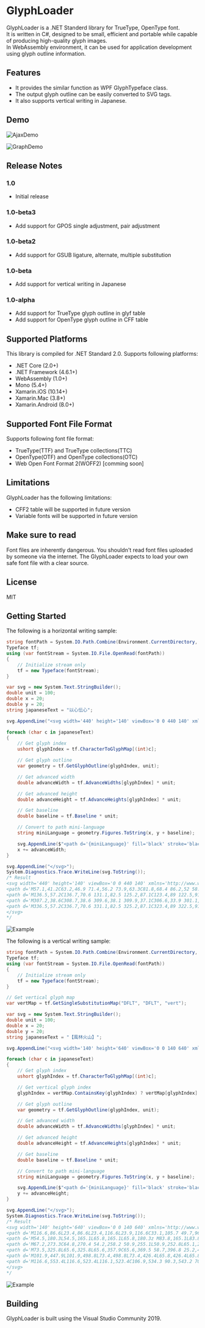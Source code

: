 ﻿# GlyphLoader
GlyphLoader is a .NET Standerd library for TrueType, OpenType font.  
It is written in C#, designed to be small, efficient and portable while capable of producing high-quality glyph images.  
In WebAssembly environment, it can be used for application development using glyph outline information.  

## Features

- It provides the similar function as WPF GlyphTypeface class.
- The output glyph outline can be easily converted to SVG tags.
- It also supports vertical writing in Japanese.

## Demo

![AjaxDemo](./docs/img/demo/ajaxrendering.gif)

![GraphDemo](./docs/img/demo/glyphcontuours.gif)

## Release Notes

### 1.0

- Initial release

### 1.0-beta3

- Add support for GPOS single adjustment, pair adjustment

### 1.0-beta2

- Add support for GSUB ligature, alternate, multiple substitution

### 1.0-beta

- Add support for vertical writing in Japanese

### 1.0-alpha

- Add support for TrueType glyph outline in glyf table
- Add support for OpenType glyph outline in CFF table

## Supported Platforms
This library is compiled for .NET Standard 2.0. Supports following platforms:

- .NET Core (2.0+)
- .NET Framework (4.6.1+)
- WebAssembly (1.0+)
- Mono (5.4+)
- Xamarin.iOS (10.14+)
- Xamarin.Mac (3.8+)
- Xamarin.Android (8.0+)

## Supported Font File Format
Supports following font file format:

- TrueType(TTF) and TrueType collections(TTC)
- OpenType(OTF) and OpenType collections(OTC)
- Web Open Font Format 2(WOFF2) [comming soon]

## Limitations
GlyphLoader has the following limitations:

- CFF2 table will be supported in future version
- Variable fonts will be supported in future version

## Make sure to read
Font files are inherently dangerous. You shouldn't read font files uploaded by someone via the internet.
The GlyphLoader expects to load your own safe font file with a clear source.

## License
MIT

## Getting Started

The following is a horizontal writing sample:

```cs
string fontPath = System.IO.Path.Combine(Environment.CurrentDirectory, "NotoSerifJP-Regular.otf");
Typeface tf;
using (var fontStream = System.IO.File.OpenRead(fontPath))
{
    // Initialize stream only
    tf = new Typeface(fontStream);
}

var svg = new System.Text.StringBuilder();
double unit = 100;
double x = 20;
double y = 20;
string japaneseText = "以心伝心";

svg.AppendLine("<svg width='440' height='140' viewBox='0 0 440 140' xmlns='http://www.w3.org/2000/svg' version='1.1'>");

foreach (char c in japaneseText)
{
    // Get glyph index
    ushort glyphIndex = tf.CharacterToGlyphMap[(int)c];

    // Get glyph outline
    var geometry = tf.GetGlyphOutline(glyphIndex, unit);

    // Get advanced width
    double advanceWidth = tf.AdvanceWidths[glyphIndex] * unit;

    // Get advanced height
    double advanceHeight = tf.AdvanceHeights[glyphIndex] * unit;

    // Get baseline
    double baseline = tf.Baseline * unit;

    // Convert to path mini-language
    string miniLanguage = geometry.Figures.ToString(x, y + baseline);

    svg.AppendLine($"<path d='{miniLanguage}' fill='black' stroke='black' stroke-width='0' />");
    x += advanceWidth;
}

svg.AppendLine("</svg>");
System.Diagnostics.Trace.WriteLine(svg.ToString());
/* Result
<svg width='440' height='140' viewBox='0 0 440 140' xmlns='http://www.w3.org/2000/svg' version='1.1'>
<path d='M57.1,41.2C63.2,46.9 71.4,56.2 73.9,63.3C81.8,68.4 86.2,52 58.1,40.4z M71.1,82.5C61.8,85.9 52.5,89.3 44.5,92.1L43.5,32.9C46.1,32.5 46.9,31.4 47,30L37,29.2L38,94.3C31.8,96.4 26.6,98.1 23.3,98.9L27.6,107.4C28.6,107 29.5,105.9 29.7,104.7C48,96.4 61.6,89.2 71.6,84z M98.5,29.4C97.6,67 93.2,93.3 46.9,113.8L48,115.7C68.8,108.2 81.9,99.3 90.3,88.9C97.8,96.3 106.5,106.4 109.6,114.2C117.9,119.5 121.7,102.5 91.9,86.8C102.7,72 104.6,54.3 105.6,33.6C107.8,33.3 109,32.2 109.3,30.7z ' fill='black' stroke='black' stroke-width='0' />
<path d='M136.5,57.2C136.7,70.6 131.1,82.5 125.2,87.1C123.4,89 122.5,91.5 123.9,93.3C125.6,95.3 129.6,94 132.5,90.9C136.9,86.2 142.4,74.8 138.3,57.2z M152.8,26.5L152.2,28.1C165.1,33.7 174,41.9 177.3,47.2C185.2,51.4 189.5,33.5 152.8,26.5z M195.6,56L194.6,57.1C205.5,66.4 209.1,81.1 209.4,90.2C216.7,98.7 225.3,72.3 195.6,56z M151,46.9L151,104.4C151,110.8 153.6,112.5 162.9,112.5L176.7,112.5C196.2,112.5 200,111.4 200,107.9C200,106.5 199.3,105.7 196.9,104.9L196.7,86.7L195.4,86.7C193.9,94.9 192.5,102.1 191.6,104.1C191.1,105.2 190.6,105.7 189.2,105.9C187.3,106.1 182.8,106.1 176.8,106.1L163.7,106.1C158.4,106.1 157.6,105.3 157.6,103L157.6,50.7C159.8,50.3 160.8,49.3 161,48z ' fill='black' stroke='black' stroke-width='0' />
<path d='M307.2,38.6C308.7,38.6 309.6,38.1 309.9,37.1C306.6,33.9 301.1,29.6 301.1,29.6L296.4,35.7L257.2,35.7L257.9,38.6z M246.5,24.2C241.4,43.2 232.7,62.2 224,74.3L225.4,75.3C229.8,71 234,65.8 237.9,59.9L237.9,115.7L239.1,115.7C241.5,115.7 244.3,114.1 244.4,113.5L244.4,54C246.2,53.7 247.1,53 247.4,52.1L243.4,50.6C247.1,44 250.3,36.8 253,29.3C255.2,29.4 256.4,28.6 256.9,27.5z M303.6,63.1L249,63.1L249.7,66.1L273.3,66.1C270.5,77.2 265.5,93.4 261.9,103C256.5,103.5 252,103.8 248.8,103.9L252.9,113C253.9,112.8 254.9,112.1 255.5,111C276.6,107 292,103.8 303.8,101.1C305.9,105.3 307.5,109.4 308.3,113C316.2,119.6 321.1,100.5 292,79.9L290.6,80.7C294.5,85.7 299.1,92.4 302.7,99.1C288.8,100.6 275.5,101.9 265,102.8C270.3,93.3 277.2,78 281.9,66.1L314.8,66.1C316,66.1 317,65.6 317.3,64.5C314,61.4 308.5,57.1 308.5,57.1z ' fill='black' stroke='black' stroke-width='0' />
<path d='M336.5,57.2C336.7,70.6 331.1,82.5 325.2,87.1C323.4,89 322.5,91.5 323.9,93.3C325.6,95.3 329.6,94 332.5,90.9C336.9,86.2 342.4,74.8 338.3,57.2z M352.8,26.5L352.2,28.1C365.1,33.7 374,41.9 377.3,47.2C385.2,51.4 389.5,33.5 352.8,26.5z M395.6,56L394.6,57.1C405.5,66.4 409.1,81.1 409.4,90.2C416.7,98.7 425.3,72.3 395.6,56z M351,46.9L351,104.4C351,110.8 353.6,112.5 362.9,112.5L376.7,112.5C396.2,112.5 400,111.4 400,107.9C400,106.5 399.3,105.7 396.9,104.9L396.7,86.7L395.4,86.7C393.9,94.9 392.5,102.1 391.6,104.1C391.1,105.2 390.6,105.7 389.2,105.9C387.3,106.1 382.8,106.1 376.8,106.1L363.7,106.1C358.4,106.1 357.6,105.3 357.6,103L357.6,50.7C359.8,50.3 360.8,49.3 361,48z ' fill='black' stroke='black' stroke-width='0' />
</svg>
*/
```
![Example](./docs/examples/ishindenshin.svg)

The following is a vertical writing sample:

```cs
string fontPath = System.IO.Path.Combine(Environment.CurrentDirectory, "NotoSansJP-Regular.otf");
Typeface tf;
using (var fontStream = System.IO.File.OpenRead(fontPath))
{
    // Initialize stream only
    tf = new Typeface(fontStream);
}

// Get vertical glyph map
var vertMap = tf.GetSingleSubstitutionMap("DFLT", "DFLT", "vert");

var svg = new System.Text.StringBuilder();
double unit = 100;
double x = 20;
double y = 20;
string japaneseText = "【風林火山】";

svg.AppendLine("<svg width='140' height='640' viewBox='0 0 140 640' xmlns='http://www.w3.org/2000/svg' version='1.1'>");

foreach (char c in japaneseText)
{
    // Get glyph index
    ushort glyphIndex = tf.CharacterToGlyphMap[(int)c];

    // Get vertical glyph index
    glyphIndex = vertMap.ContainsKey(glyphIndex) ? vertMap[glyphIndex] : glyphIndex;

    // Get glyph outline
    var geometry = tf.GetGlyphOutline(glyphIndex, unit);

    // Get advanced width
    double advanceWidth = tf.AdvanceWidths[glyphIndex] * unit;

    // Get advanced height
    double advanceHeight = tf.AdvanceHeights[glyphIndex] * unit;

    // Get baseline
    double baseline = tf.Baseline * unit;

    // Convert to path mini-language
    string miniLanguage = geometry.Figures.ToString(x, y + baseline);

    svg.AppendLine($"<path d='{miniLanguage}' fill='black' stroke='black' stroke-width='0' />");
    y += advanceHeight;
}

svg.AppendLine("</svg>");
System.Diagnostics.Trace.WriteLine(svg.ToString());
/* Result
<svg width='140' height='640' viewBox='0 0 140 640' xmlns='http://www.w3.org/2000/svg' version='1.1'>
<path d='M116.6,86.6L23.4,86.6L23.4,116.6L23.9,116.6C33.1,105.7 49.7,96.8 70,96.8C90.3,96.8 106.9,105.7 116.1,116.6L116.6,116.6z ' fill='black' stroke='black' stroke-width='0' />
<path d='M54.5,180.3L54.5,165.1L65.8,165.1L65.8,180.3z M83.8,165.1L83.8,180.3L72.4,180.3L72.4,165.1z M79.9,190.6C81.8,193.2 83.6,196.1 85.3,199.1L72.4,199.9L72.4,186.2L90.1,186.2L90.1,159.1L72.4,159.1L72.4,149.4C79.8,148.5 86.7,147.3 92.2,145.8L87,140.4C77.5,143 60.2,145 45.7,146C46.5,147.5 47.4,150 47.7,151.5C53.5,151.3 59.7,150.8 65.8,150.2L65.8,159.1L48.5,159.1L48.5,186.2L65.8,186.2L65.8,200.3C56.8,200.8 48.7,201.3 42.5,201.6L43,208.4C54.8,207.5 71.8,206.3 88.4,205.1C89.8,207.9 90.8,210.6 91.4,212.8L97.5,210.6C95.8,204.5 90.8,195.3 85.6,188.7z M35.7,129.8L35.7,161.8C35.7,177.1 34.6,197.4 23.9,211.6C25.6,212.5 28.6,214.5 29.8,215.8C41.1,200.7 42.8,178 42.8,161.8L42.8,136.6L96.8,136.6C97.1,180.2 97,215.6 109.2,215.6C114.3,215.6 115.8,210.6 116.5,197.7C115.1,196.5 113.2,194.4 111.9,192.4C111.7,201.1 111.2,207.9 109.9,207.9C104,207.9 103.8,166.9 103.9,129.8z ' fill='black' stroke='black' stroke-width='0' />
<path d='M67.2,273.3C64.8,270.4 54.2,258.2 50.9,255.1L50.9,252.8L65.1,252.8L65.1,245.7L50.9,245.7L50.9,224.3L43.6,224.3L43.6,245.7L25.8,245.7L25.8,252.8L42.3,252.8C38.5,266.6 30.8,282 23.3,290.4C24.6,292.2 26.4,295.1 27.3,297.3C33.3,290.3 39.3,278.7 43.6,266.7L43.6,315.5L50.9,315.5L50.9,264C55,269.2 60.1,276.1 62.3,279.7z M113.6,252.8L113.6,245.7L94.7,245.7L94.7,224.3L87.4,224.3L87.4,245.7L69.4,245.7L69.4,252.8L85.8,252.8C81.2,268.8 71.9,285.1 62.4,294.4C63.8,296.1 65.8,298.9 66.8,300.9C74.6,293.1 82.1,280.1 87.4,266.4L87.4,315.5L94.7,315.5L94.7,266.1C99.1,279.2 104.9,291.4 111,299.1C112.3,297.1 114.9,294.6 116.7,293.3C108.7,284.6 101.1,268.6 96.6,252.8z ' fill='black' stroke='black' stroke-width='0' />
<path d='M73.5,325.8L65.6,325.8L65.6,357.9C65.6,369.5 58.7,396.8 25.2,409.6C26.9,411.1 29.3,414.2 30.3,415.7C58.5,404.1 67.6,382 69.5,372.3C71.5,381.9 81.2,404.8 110.1,415.7C111.2,413.7 113.4,410.5 115,408.9C80.6,396.7 73.5,369.3 73.5,357.9z M102.7,344.3C99.4,353 93.1,365 88.2,372.3L94.4,375.2C99.5,368.1 105.9,356.8 110.7,347.5z M40.4,344.5C38.8,355.6 35.4,366.4 27.4,372.4L33.8,376.8C42.7,370 46,357.9 47.8,346z ' fill='black' stroke='black' stroke-width='0' />
<path d='M101.9,447.9L101.9,498.8L73.4,498.8L73.4,426.4L65.8,426.4L65.8,498.8L38.3,498.8L38.3,448L30.8,448L30.8,514.4L38.3,514.4L38.3,506.3L101.9,506.3L101.9,514L109.5,514L109.5,447.9z ' fill='black' stroke='black' stroke-width='0' />
<path d='M116.6,553.4L116.6,523.4L116.1,523.4C106.9,534.3 90.3,543.2 70,543.2C49.7,543.2 33.1,534.3 23.9,523.4L23.4,523.4L23.4,553.4z ' fill='black' stroke='black' stroke-width='0' />
</svg>
*/
```
![Example](./docs/examples/furinkazan.svg)

## Building

GlyphLoader is built using the Visual Studio Community 2019.
